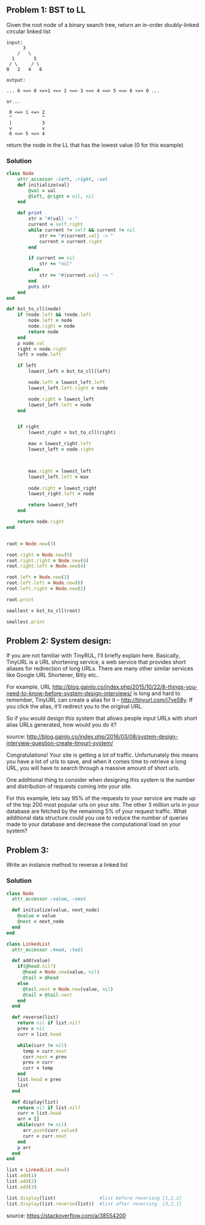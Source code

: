 
## Problem 1: BST to LL

Given the root node of a binary search tree,
return an in-order doubly-linked circular linked list
```
input:
	  3
	/   \
  1       5
 / \     / \
0   2   4   6

output:

... 6 <=> 0 <=>1 <=> 2 <=> 3 <=> 4 <=> 5 <=> 6 <=> 0 ...

or...

 0 <=> 1 <=> 2
 ^			 ^
 |			 3
 v			 v
 6 <=> 5 <=> 4
```

return the node in the LL that has the lowest value (0 for this example)


### Solution
```ruby
class Node
	attr_accessor :left, :right, :val
	def initialize(val)
		@val = val
		@left, @right = nil, nil
	end

	def print
		str = "#{val} -> "
		current = self.right
		while current != self && current != nil
			str += "#{current.val} -> "
			current = current.right
		end

		if current == nil
			str += "nil"
		else
			str += "#{current.val} -> "
		end
		puts str
	end
end

def bst_to_cll(node)
	if !node.left && !node.left
		node.left = node
		node.right = node
		return node
	end
	p node.val
	right = node.right
	left = node.left

	if left
		lowest_left = bst_to_cll(left)

		node.left = lowest_left.left
		lowest_left.left.right = node

		node.right = lowest_left
		lowest_left.left = node
	end


	if right
		lowest_right = bst_to_cll(right)

		max = lowest_right.left
		lowest_left = node.right



		max.right = lowest_left
		lowest_left.left = max
		
		node.right = lowest_right
		lowest_right.left = node

		return lowest_left
	end

	return node.right
end


root = Node.new(3)

root.right = Node.new(5)
root.right.right = Node.new(6)
root.right.left = Node.new(4)

root.left = Node.new(1)
root.left.left = Node.new(0)
root.left.right = Node.new(2)

root.print

smallest = bst_to_cll(root)

smallest.print
```



## Problem 2: System design:

If you are not familiar with TinyRUL, I’ll briefly explain here. Basically, TinyURL is a URL shortening service, a web service that provides short aliases for redirection of long URLs. There are many other similar services like Google URL Shortener, Bitly etc..

For example, URL http://blog.gainlo.co/index.php/2015/10/22/8-things-you-need-to-know-before-system-design-interviews/ is long and hard to remember, TinyURL can create a alias for it – http://tinyurl.com/j7ve58y. If you click the alias, it’ll redirect you to the original URL.


So if you would design this system that allows people input URLs with short alias URLs generated, how would you do it?


source: http://blog.gainlo.co/index.php/2016/03/08/system-design-interview-question-create-tinyurl-system/

Congratulations! Your site is getting a lot of traffic. Unfortunately this means you have a lot of urls to save, and when it comes time to retrieve a long URL, you will have to search through a massive amount of short urls.

One additional thing to consider when designing this system is the number and distribution of requests coming into your site.

For this example, lets say 95% of the requests to your service are made up of the top 200 most popular urls on your site. The other 3 million urls in your database are fetched by the remaining 5% of your request traffic. What additional data structure could you use to reduce the number of queries made to your database and decrease the computational load on your system?




## Problem 3:

Write an instance method to reverse a linked list


### Solution

``` ruby
class Node
  attr_accessor :value, :next

  def initialize(value, next_node)
    @value = value
    @next = next_node
  end
end

class LinkedList
  attr_accessor :head, :tail

  def add(value)
    if(@head.nil?)
      @head = Node.new(value, nil)
      @tail = @head
    else
      @tail.next = Node.new(value, nil)
      @tail = @tail.next
    end
  end

  def reverse(list)
    return nil if list.nil?
    prev = nil
    curr = list.head

    while(curr != nil)
      temp = curr.next
      curr.next = prev
      prev = curr
      curr = temp
    end
    list.head = prev
    list
  end

  def display(list)
    return nil if list.nil?
    curr = list.head
    arr = []
    while(curr != nil)
      arr.push(curr.value)
      curr = curr.next
    end
    p arr
  end
end

list = LinkedList.new()
list.add(1)
list.add(2)
list.add(3)

list.display(list)                #list before reversing [1,2,3]
list.display(list.reverse(list))  #list after reversing  [3,2,1]
```
source: https://stackoverflow.com/a/38554200